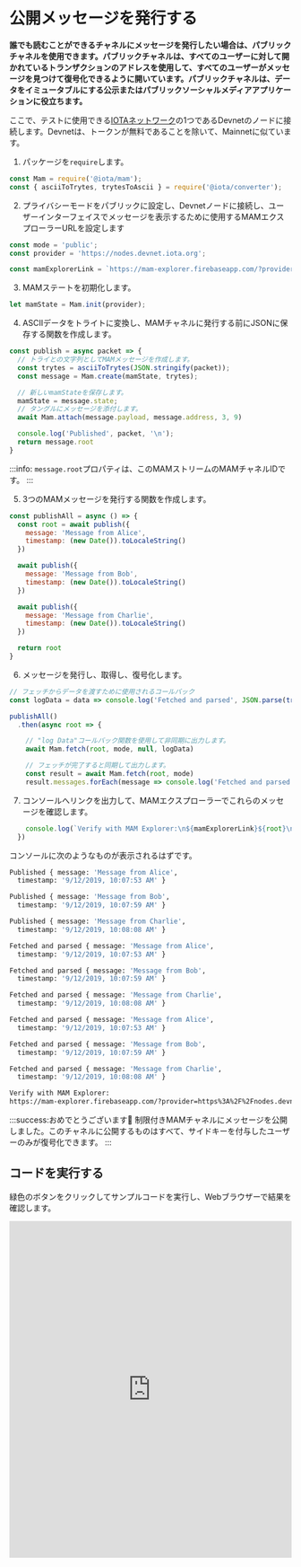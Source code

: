 # 公開メッセージを発行する
<!-- # Publish public messages -->

**誰でも読むことができるチャネルにメッセージを発行したい場合は、パブリックチャネルを使用できます。パブリックチャネルは、すべてのユーザーに対して開かれているトランザクションのアドレスを使用して、すべてのユーザーがメッセージを見つけて復号化できるように開いています。パブリックチャネルは、データをイミュータブルにする公示またはパブリックソーシャルメディアアプリケーションに役立ちます。**
<!-- **If you want to publish messages to a channel that anyone can read, you can use a public channel. These channels are open for any user to find and decrypt the messages, using the address of the transaction that it's in. This type of channel is useful for public announcements or public social media applications that want the data to be immutable.** -->

ここで、テストに使用できる[IOTAネットワーク](root://getting-started/0.1/references/iota-networks.md)の1つであるDevnetのノードに接続します。Devnetは、トークンが無料であることを除いて、Mainnetに似ています。
<!-- Here, we connect to a node on the Devnet, which is one of the [IOTA networks](root://getting-started/0.1/references/iota-networks.md) that you can use for testing. The Devnet is similar to the Mainnet, except the tokens are free. -->

1. パッケージを`require`します。
  <!-- 1. Require the packages -->

  ```js
  const Mam = require('@iota/mam');
  const { asciiToTrytes, trytesToAscii } = require('@iota/converter');
  ```

2. プライバシーモードをパブリックに設定し、Devnetノードに接続し、ユーザーインターフェイスでメッセージを表示するために使用するMAMエクスプローラーURLを設定します
  <!-- 2. Set the privacy mode to public, connect to a Devnet node, and set the MAM explorer URL to use for seeing messages in a user interface -->

  ```js
  const mode = 'public';
  const provider = 'https://nodes.devnet.iota.org';

  const mamExplorerLink = `https://mam-explorer.firebaseapp.com/?provider=${encodeURIComponent(provider)}&mode=${mode}&root=`;
  ```

3. MAMステートを初期化します。
  <!-- 3. Initialize the MAM state -->

  ```js
  let mamState = Mam.init(provider);
  ```

4. ASCIIデータをトライトに変換し、MAMチャネルに発行する前にJSONに保存する関数を作成します。
  <!-- 4. Create a function to convert ASCII data to trytes and store it in JSON before publishing it to a MAM channel -->

  ```js
  const publish = async packet => {
    // トライとの文字列としてMAMメッセージを作成します。
    const trytes = asciiToTrytes(JSON.stringify(packet));
    const message = Mam.create(mamState, trytes);

    // 新しいmamStateを保存します。
    mamState = message.state;
    // タングルにメッセージを添付します。
    await Mam.attach(message.payload, message.address, 3, 9)

    console.log('Published', packet, '\n');
    return message.root
  }
  ```

  :::info:
  `message.root`プロパティは、このMAMストリームのMAMチャネルIDです。
  :::
  <!-- :::info: -->
  <!-- The `message.root` property is the MAM channel ID for this MAM stream. -->
  <!-- ::: -->

5. 3つのMAMメッセージを発行する関数を作成します。
  <!-- 5. Create a function that publishes three MAM messages -->

  ```js
  const publishAll = async () => {
    const root = await publish({
      message: 'Message from Alice',
      timestamp: (new Date()).toLocaleString()
    })

    await publish({
      message: 'Message from Bob',
      timestamp: (new Date()).toLocaleString()
    })

    await publish({
      message: 'Message from Charlie',
      timestamp: (new Date()).toLocaleString()
    })

    return root
  }
  ```

6. メッセージを発行し、取得し、復号化します。
  <!-- 6. Publish the messages, fetch them, and decrypt them -->

  ```js
  // フェッチからデータを渡すために使用されるコールバック
  const logData = data => console.log('Fetched and parsed', JSON.parse(trytesToAscii(data)), '\n')

  publishAll()
    .then(async root => {

      // "log Data"コールバック関数を使用して非同期に出力します。
      await Mam.fetch(root, mode, null, logData)

      // フェッチが完了すると同期して出力します。
      const result = await Mam.fetch(root, mode)
      result.messages.forEach(message => console.log('Fetched and parsed', JSON.parse(trytesToAscii(message)), '\n'))
  ```

7. コンソールへリンクを出力して、MAMエクスプローラーでこれらのメッセージを確認します。
  <!-- 7. Print the link to the console to see these messages in the MAM Explorer -->

  ```js
      console.log(`Verify with MAM Explorer:\n${mamExplorerLink}${root}\n`);
    })
  ```

コンソールに次のようなものが表示されるはずです。
<!-- You should see something like the following in the console: -->

```bash
Published { message: 'Message from Alice',
  timestamp: '9/12/2019, 10:07:53 AM' }

Published { message: 'Message from Bob',
  timestamp: '9/12/2019, 10:07:59 AM' }

Published { message: 'Message from Charlie',
  timestamp: '9/12/2019, 10:08:08 AM' }

Fetched and parsed { message: 'Message from Alice',
  timestamp: '9/12/2019, 10:07:53 AM' }

Fetched and parsed { message: 'Message from Bob',
  timestamp: '9/12/2019, 10:07:59 AM' }

Fetched and parsed { message: 'Message from Charlie',
  timestamp: '9/12/2019, 10:08:08 AM' }

Fetched and parsed { message: 'Message from Alice',
  timestamp: '9/12/2019, 10:07:53 AM' }

Fetched and parsed { message: 'Message from Bob',
  timestamp: '9/12/2019, 10:07:59 AM' }

Fetched and parsed { message: 'Message from Charlie',
  timestamp: '9/12/2019, 10:08:08 AM' }

Verify with MAM Explorer:
https://mam-explorer.firebaseapp.com/?provider=https%3A%2F%2Fnodes.devnet.iota.org&mode=public&root=9LBMBRUAJIRNASMNJP99ZMNVKNOER9XGVSLJLECEXBTNADHPWGO9FMBRRAGZPKEPSRLJ9SZYQU9EVLMPC
```

:::success:おめでとうございます:tada:
制限付きMAMチャネルにメッセージを公開しました。このチャネルに公開するものはすべて、サイドキーを付与したユーザーのみが復号化できます。
:::
<!-- :::success:Congratulations :tada: -->
<!-- You've published messages to a restricted MAM channel. Anything you publish to this channel can be decrypted only by those to whom you give the side key. -->
<!-- ::: -->

## コードを実行する
<!-- ## Run the code -->

緑色のボタンをクリックしてサンプルコードを実行し、Webブラウザーで結果を確認します。
<!-- Click the green button to run the sample code and see the results in the web browser. -->

<iframe height="600px" width="100%" src="https://repl.it/@jake91/MAM-public?lite=true" scrolling="no" frameborder="no" allowtransparency="true" allowfullscreen="true" sandbox="allow-forms allow-pointer-lock allow-popups allow-same-origin allow-scripts allow-modals"></iframe>
